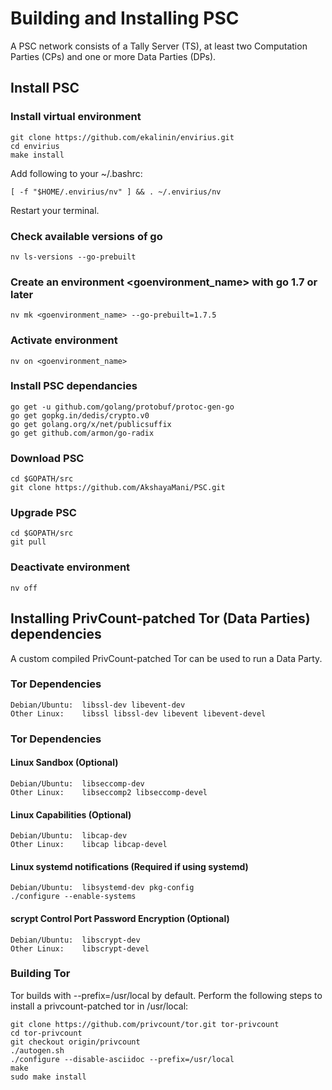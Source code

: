 # Building and Installing PSC

A PSC network consists of a Tally Server (TS), at least two Computation Parties (CPs) and one or more Data Parties (DPs). 

## Install PSC

### Install virtual environment

    git clone https://github.com/ekalinin/envirius.git
    cd envirius
    make install

Add following to your ~/.bashrc:

    [ -f "$HOME/.envirius/nv" ] && . ~/.envirius/nv

Restart your terminal.

### Check available versions of go

    nv ls-versions --go-prebuilt

### Create an environment <goenvironment_name> with go 1.7 or later

    nv mk <goenvironment_name> --go-prebuilt=1.7.5

### Activate environment

    nv on <goenvironment_name>

### Install PSC dependancies

    go get -u github.com/golang/protobuf/protoc-gen-go
    go get gopkg.in/dedis/crypto.v0
    go get golang.org/x/net/publicsuffix
    go get github.com/armon/go-radix

### Download PSC

    cd $GOPATH/src
    git clone https://github.com/AkshayaMani/PSC.git

### Upgrade PSC

    cd $GOPATH/src
    git pull

### Deactivate environment

    nv off

## Installing PrivCount-patched Tor (Data Parties) dependencies

A custom compiled PrivCount-patched Tor can be used to run a Data Party.

### Tor Dependencies

    Debian/Ubuntu:  libssl-dev libevent-dev
    Other Linux:    libssl libssl-dev libevent libevent-devel

### Tor Dependencies

#### Linux Sandbox (Optional)

    Debian/Ubuntu:  libseccomp-dev
    Other Linux:    libseccomp2 libseccomp-devel

#### Linux Capabilities (Optional)

    Debian/Ubuntu:  libcap-dev
    Other Linux:    libcap libcap-devel


#### Linux systemd notifications (Required if using systemd)

    Debian/Ubuntu:  libsystemd-dev pkg-config
    ./configure --enable-systems

#### scrypt Control Port Password Encryption (Optional)

    Debian/Ubuntu:  libscrypt-dev
    Other Linux:    libscrypt-devel

### Building Tor

Tor builds with --prefix=/usr/local by default. Perform the following steps to install a privcount-patched tor in /usr/local:

    git clone https://github.com/privcount/tor.git tor-privcount
    cd tor-privcount
    git checkout origin/privcount
    ./autogen.sh
    ./configure --disable-asciidoc --prefix=/usr/local
    make
    sudo make install
